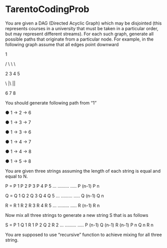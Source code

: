 # TarentoCodingProb

You are given a DAG (Directed Acyclic Graph) which may be disjointed (this
represents courses in a university that must be taken in a particular order, but
may represent different streams). For each such graph, generate all possible
paths that originate from a particular node. For example, in the following graph
assume that all edges point downward


1

/ \ \  \

2 3  4 5 

\ |\ |\|

  6  7  8
  
  
  
You should generate following path from “1”

● 1 -> 2 -> 6

● 1 -> 3 -> 7

● 1 -> 3 -> 6

● 1 -> 4 -> 7

● 1 -> 4 -> 8

● 1 -> 5 -> 8


You are given three strings assuming the length of each string is equal and equal to N.

P = P 1 P 2 P 3 P 4 P 5 … ……… ….. P (n-1) P n

Q = Q 1 Q 2 Q 3 Q 4 Q 5 … ……… ….. Q (n-1) Q n

R = R 1 R 2 R 3 R 4 R 5 … ……… ….. R (n-1) R n

Now mix all three strings to generate a new string S that is as follows

S = P 1 Q 1 R 1 P 2 Q 2 R 2 … ……… ….. P (n-1) Q (n-1) R (n-1) P n Q n R n

You are supposed to use “recursive” function to achieve mixing for all three string.
